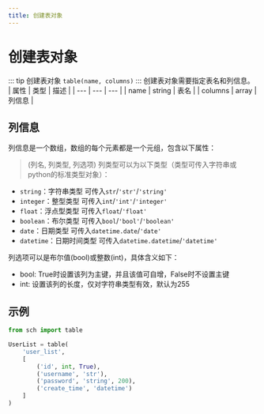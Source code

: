 ```yaml
---
title: 创建表对象
---
```

# 创建表对象
::: tip 创建表对象
`table(name, columns)`
:::
创建表对象需要指定表名和列信息。
| 属性 | 类型 | 描述 |
| --- | --- | --- |
| name | string | 表名 |
| columns | array | 列信息 |

## 列信息
列信息是一个数组，数组的每个元素都是一个元组，包含以下属性：
> (列名, 列类型, 列选项)
列类型可以为以下类型（类型可传入字符串或python的标准类型对象）：
- `string`：字符串类型 可传入`str`/`'str'`/`'string'`
- `integer`：整型类型 可传入`int`/`'int'`/`'integer'`
- `float`：浮点型类型 可传入`float`/`'float'`
- `boolean`：布尔类型 可传入`bool`/`'bool'`/`'boolean'`
- `date`：日期类型 可传入`datetime.date`/`'date'`
- `datetime`：日期时间类型 可传入`datetime.datetime`/`'datetime'`

列选项可以是布尔值(bool)或整数(int)，具体含义如下：
- bool: True时设置该列为主键，并且该值可自增，False时不设置主键
- int: 设置该列的长度，仅对字符串类型有效，默认为255

## 示例
```python [table.py]
from sch import table

UserList = table(
    'user_list',
    [
        ('id', int, True),
        ('username', 'str'),
        ('password', 'string', 200),
        ('create_time', 'datetime')
    ]
)
```